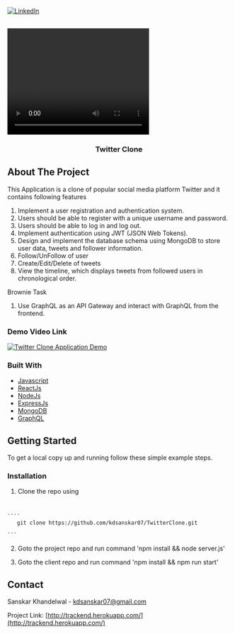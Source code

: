 [![LinkedIn][linkedin-shield]][linkedin-url]

<!-- PROJECT LOGO -->
<br />
<video width="320" height="240" controls>
  <source src="https://drive.google.com/file/d/1gnUslE035V1QIHwNHVcssaf56CrTTKPq/view?usp=sharing" type="video/mp4">
  Your browser does not support the video tag.
</video>
<p align="center">
  <a href="https://github.com/othneildrew/Best-README-Template">
  </a>

  <h3 align="center">Twitter Clone</h3>

  <!-- <p align="center">
    Expense Tracker
    <br />
    <br />
    <br />
   
  </p> -->
</p>

<!-- TABLE OF CONTENTS
<details open="open">
  <summary>Table of Contents</summary>
  <ol>
    <li>
      <a href="#about-the-project">About The Project</a>
      <ul>
        <li><a href="#built-with">Built With</a></li>
      </ul>
    </li>
    <li>
      <a href="#getting-started">Getting Started</a>
      <ul>
        <li><a href="#prerequisites">Prerequisites</a></li>
        <li><a href="#installation">Installation</a></li>
      </ul>
    </li>

  </ol>
</details> -->

<!-- ABOUT THE PROJECT -->

## About The Project

This Application is a clone of popular social media platform Twitter and it contains following features

1. Implement a user registration and authentication system.
2. Users should be able to register with a unique username and password.
3. Users should be able to log in and log out.
4. Implement authentication using JWT (JSON Web Tokens).
5. Design and implement the database schema using MongoDB to store user data, tweets and follower information.
6. Follow/UnFollow of user
7. Create/Edit/Delete of tweets
8. View the timeline, which displays tweets from followed users in chronological order.

Brownie Task

1. Use GraphQL as an API Gateway and interact with GraphQL from the frontend.

### Demo Video Link

[![Twitter Clone Application Demo](https://drive.google.com/file/d/1gnUslE035V1QIHwNHVcssaf56CrTTKPq/view?usp=sharing)](https://drive.google.com/file/d/1gnUslE035V1QIHwNHVcssaf56CrTTKPq/view?usp=sharing)

<!-- ### Timeline

![Timeline][timeline]


### Flow Chart

![flowchart][flowchart] -->

### Built With

- [Javascript](https://www.javascript.com/)
- [ReactJs](https://reactjs.org/)
- [NodeJs](https://nodejs.org/en/)
- [ExpressJs](https://expressjs.com/)
- [MongoDB](https://www.mongodb.com/)
- [GraphQL](https://graphql.org/)

<!-- GETTING STARTED -->

## Getting Started

To get a local copy up and running follow these simple example steps.

<!-- ### Prerequisites

- npm
  sh
  npm install npm@latest -g -->

### Installation

1. Clone the repo using
<pre>
<code>

````
   git clone https://github.com/kdsanskar07/TwitterClone.git

```</code>
</pre>

2. Goto the project repo and run command 'npm install && node server.js'

3. Goto the client repo and run command 'npm install && npm run start'

<!-- USAGE EXAMPLES

## Usage

This web application allows user to have a convinient video conversation.

For User Manual, please refer to the [User Manual](https://example.com) -->

<!-- CONTACT -->

## Contact

Sanskar Khandelwal - kdsanskar07@gmail.com

Project Link: [http://trackend.herokuapp.com/](http://trackend.herokuapp.com/)

<!-- ACKNOWLEDGEMENTS -->

<!-- ## Acknowledgements -->

<!-- I would like to express my special thanks of gratitude to my mentor Ms Himadri Kakar and Mr Akash Goyal as well as Microsoft who gave me the golden opportunity to do this wonderful project in Engage, which also helped me in doing a lot of Research and I came to know about so many new things I am really thankful to them.
Secondly I would also like to thank Chaitanya Mathur and my friends who helped me a lot in finalizing this project within the limited time frame. -->

<!-- MARKDOWN LINKS & IMAGES -->
<!-- https://www.markdownguide.org/basic-syntax/#reference-style-links -->

[linkedin-shield]: https://img.shields.io/badge/-LinkedIn-black.svg?style=for-the-badge&logo=linkedin&colorB=555
[linkedin-url]: https://www.linkedin.com/in/sanskar-khandelwal-337347161/
<!-- [timeline]: images/timeline.jpg
[flowchart]: images/flowdiagram.jpg -->
````
